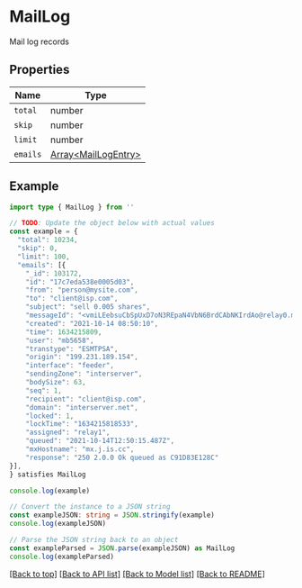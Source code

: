 
# MailLog

Mail log records

## Properties

Name | Type
------------ | -------------
`total` | number
`skip` | number
`limit` | number
`emails` | [Array&lt;MailLogEntry&gt;](MailLogEntry.md)

## Example

```typescript
import type { MailLog } from ''

// TODO: Update the object below with actual values
const example = {
  "total": 10234,
  "skip": 0,
  "limit": 100,
  "emails": [{
    "_id": 103172,
    "id": "17c7eda538e0005d03",
    "from": "person@mysite.com",
    "to": "client@isp.com",
    "subject": "sell 0.005 shares",
    "messageId": "<vmiLEebsuCbSpUxD7oN3REpaN4VbN6BrdCAbNKIrdAo@relay0.mailbaby.net>",
    "created": "2021-10-14 08:50:10",
    "time": 1634215809,
    "user": "mb5658",
    "transtype": "ESMTPSA",
    "origin": "199.231.189.154",
    "interface": "feeder",
    "sendingZone": "interserver",
    "bodySize": 63,
    "seq": 1,
    "recipient": "client@isp.com",
    "domain": "interserver.net",
    "locked": 1,
    "lockTime": "1634215818533",
    "assigned": "relay1",
    "queued": "2021-10-14T12:50:15.487Z",
    "mxHostname": "mx.j.is.cc",
    "response": "250 2.0.0 Ok queued as C91D83E128C"
}],
} satisfies MailLog

console.log(example)

// Convert the instance to a JSON string
const exampleJSON: string = JSON.stringify(example)
console.log(exampleJSON)

// Parse the JSON string back to an object
const exampleParsed = JSON.parse(exampleJSON) as MailLog
console.log(exampleParsed)
```

[[Back to top]](#) [[Back to API list]](../README.md#api-endpoints) [[Back to Model list]](../README.md#models) [[Back to README]](../README.md)


